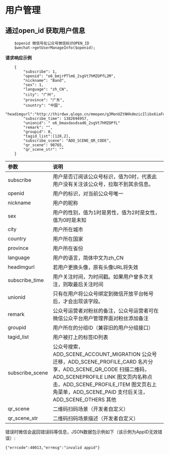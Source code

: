 # 用户管理

## 通过open_id 获取用户信息

~~~
    $openid 微信号在公众号微信标识OPEN_ID
    $wechat->getUserManageInfo($openid); 
~~~

**请求响应示例**
~~~
    {
        "subscribe": 1, 
        "openid": "o6_bmjrPTlm6_2sgVt7hMZOPfL2M", 
        "nickname": "Band", 
        "sex": 1, 
        "language": "zh_CN", 
        "city": "广州", 
        "province": "广东", 
        "country": "中国", 
        "headimgurl":"http://thirdwx.qlogo.cn/mmopen/g3MonUZtNHkdmzicIlibx6iaFqAc56vxLSUfpb6n5WKSYVY0ChQKkiaJSgQ1dZuTOgvLLrhJbERQQ4eMsv84eavHiaiceqxibJxCfHe/0",
        "subscribe_time": 1382694957,
        "unionid": " o6_bmasdasdsad6_2sgVt7hMZOPfL"
        "remark": "",
        "groupid": 0,
        "tagid_list":[128,2],
        "subscribe_scene": "ADD_SCENE_QR_CODE",
        "qr_scene": 98765,
        "qr_scene_str": ""
    }
~~~
|参数|说明|
|:--|:--|
|subscribe|用户是否订阅该公众号标识，值为0时，代表此用户没有关注该公众号，拉取不到其余信息。|
|openid|用户的标识，对当前公众号唯一|
|nickname|用户的昵称|
|sex|用户的性别，值为1时是男性，值为2时是女性，值为0时是未知|
|city|用户所在城市|
|country|用户所在国家|
|province|用户所在省份|
|language|用户的语言，简体中文为zh_CN|
|headimgurl|若用户更换头像，原有头像URL将失效|
|subscribe_time|用户关注时间，为时间戳。如果用户曾多次关注，则取最后关注时间|
|unionid|只有在用户将公众号绑定到微信开放平台帐号后，才会出现该字段。|
|remark|公众号运营者对粉丝的备注，公众号运营者可在微信公众平台用户管理界面对粉丝添加备注|
|groupid|用户所在的分组ID（兼容旧的用户分组接口）|
|tagid_list|用户被打上的标签ID列表|
|subscribe_scene| 公众号搜索，ADD_SCENE_ACCOUNT_MIGRATION 公众号迁移，ADD_SCENE_PROFILE_CARD 名片分享，ADD_SCENE_QR_CODE 扫描二维码，ADD_SCENEPROFILE LINK 图文页内名称点击，ADD_SCENE_PROFILE_ITEM 图文页右上角菜单，ADD_SCENE_PAID 支付后关注，ADD_SCENE_OTHERS 其他|
|qr_scene|二维码扫码场景（开发者自定义）|
|qr_scene_str|二维码扫码场景描述（开发者自定义）|

错误时微信会返回错误码等信息，JSON数据包示例如下（该示例为AppID无效错误）:
~~~
{"errcode":40013,"errmsg":"invalid appid"}
~~~